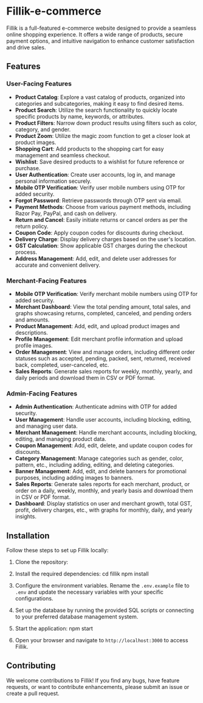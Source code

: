 # Fillik-e-commerce

Fillik is a full-featured e-commerce website designed to provide a seamless online shopping experience. It offers a wide range of products, secure payment options, and intuitive navigation to enhance customer satisfaction and drive sales.

## Features

### User-Facing Features

- **Product Catalog**: Explore a vast catalog of products, organized into categories and subcategories, making it easy to find desired items.
- **Product Search**: Utilize the search functionality to quickly locate specific products by name, keywords, or attributes.
- **Product Filters**: Narrow down product results using filters such as color, category, and gender.
- **Product Zoom**: Utilize the magic zoom function to get a closer look at product images.
- **Shopping Cart**: Add products to the shopping cart for easy management and seamless checkout.
- **Wishlist**: Save desired products to a wishlist for future reference or purchase.
- **User Authentication**: Create user accounts, log in, and manage personal information securely.
- **Mobile OTP Verification**: Verify user mobile numbers using OTP for added security.
- **Forgot Password**: Retrieve passwords through OTP sent via email.
- **Payment Methods**: Choose from various payment methods, including Razor Pay, PayPal, and cash on delivery.
- **Return and Cancel**: Easily initiate returns or cancel orders as per the return policy.
- **Coupon Code**: Apply coupon codes for discounts during checkout.
- **Delivery Charge**: Display delivery charges based on the user's location.
- **GST Calculation**: Show applicable GST charges during the checkout process.
- **Address Management**: Add, edit, and delete user addresses for accurate and convenient delivery.

### Merchant-Facing Features

- **Mobile OTP Verification**: Verify merchant mobile numbers using OTP for added security.
- **Merchant Dashboard**: View the total pending amount, total sales, and graphs showcasing returns, completed, canceled, and pending orders and amounts.
- **Product Management**: Add, edit, and upload product images and descriptions.
- **Profile Management**: Edit merchant profile information and upload profile images.
- **Order Management**: View and manage orders, including different order statuses such as accepted, pending, packed, sent, returned, received back, completed, user-canceled, etc.
- **Sales Reports**: Generate sales reports for weekly, monthly, yearly, and daily periods and download them in CSV or PDF format.

### Admin-Facing Features

- **Admin Authentication**: Authenticate admins with OTP for added security.
- **User Management**: Handle user accounts, including blocking, editing, and managing user data.
- **Merchant Management**: Handle merchant accounts, including blocking, editing, and managing product data.
- **Coupon Management**: Add, edit, delete, and update coupon codes for discounts.
- **Category Management**: Manage categories such as gender, color, pattern, etc., including adding, editing, and deleting categories.
- **Banner Management**: Add, edit, and delete banners for promotional purposes, including adding images to banners.
- **Sales Reports**: Generate sales reports for each merchant, product, or order on a daily, weekly, monthly, and yearly basis and download them in CSV or PDF format.
- **Dashboard**: Display statistics on user and merchant growth, total GST, profit, delivery charges, etc., with graphs for monthly, daily, and yearly insights.

## Installation

Follow these steps to set up Fillik locally:

1. Clone the repository:
2. Install the required dependencies:
cd fillik
npm install
3. Configure the environment variables. Rename the `.env.example` file to `.env` and update the necessary variables with your specific configurations.

4. Set up the database by running the provided SQL scripts or connecting to your preferred database management system.

5. Start the application:
npm start
6. Open your browser and navigate to `http://localhost:3000` to access Fillik.


## Contributing

We welcome contributions to Fillik! If you find any bugs, have feature requests, or want to contribute enhancements, please submit an issue or create a pull request.



